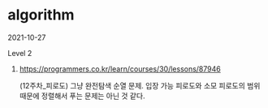 # algorithm

2021-10-27

Level 2

1. https://programmers.co.kr/learn/courses/30/lessons/87946

   (12주차_피로도) 그냥 완전탐색 순열 문제. 입장 가능 피로도와 소모 피로도의 범위 때문에 정렬해서 푸는 문제는 아닌 것 같다.